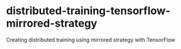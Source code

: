 # distributed-training-tensorflow-mirrored-strategy
Creating distributed training using mirrored strategy with TensorFlow
